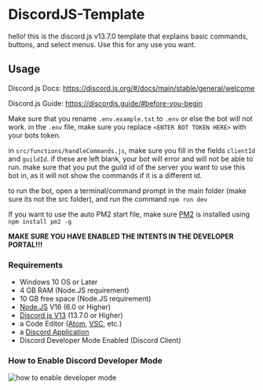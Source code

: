 ﻿# DiscordJS-Template
 
 hello! this is the discord.js v13.7.0 template that explains basic commands, buttons, and select menus. Use this for any use you want.
 
 ## Usage
 
 Discord.js Docs: https://discord.js.org/#/docs/main/stable/general/welcome
 
 Discord.js Guide: https://discordjs.guide/#before-you-begin
 
Make sure that you rename `.env.example.txt` to `.env` or else the bot will not work. in the `.env` file, make sure you replace `<ENTER BOT TOKEN HERE>` with your bots token. 

in `src/functions/handleCommands.js`, make sure you fill in the fields `clientId` and `guildId`. if these are left blank, your bot will error and will not be able to run. make sure that you put the guild id of the server you want to use this bot in, as it will not show the commands if it is a different id.

to run the bot, open a terminal/command prompt in the main folder (make sure its not the src folder), and run the command `npm run dev`

If you want to use the auto PM2 start file, make sure [PM2](https://pm2.keymetrics.io) is installed using `npm install pm2 -g`

**MAKE SURE YOU HAVE ENABLED THE INTENTS IN THE DEVELOPER PORTAL!!!**

### Requirements
* Windows 10 OS or Later
* 4 GB RAM (Node.JS requirement)
* 10 GB free space (Node.JS requirement)
* [Node.JS](https://nodejs.org/en/) V16 (6.0 or Higher)
* [Discord.js V13](https://discord.js.org/#/) (13.7.0 or Higher)
* a Code Editor ([Atom](https://atom.io), [VSC](https://code.visualstudio.com), etc.)
* a [Discord Application](https://discord.com/developers/applications)
* Discord Developer Mode Enabled (Discord Client)
### How to Enable Discord Developer Mode
![how to enable developer mode](https://im5.ezgif.com/tmp/ezgif-5-b4f03b7ad3.gif)
